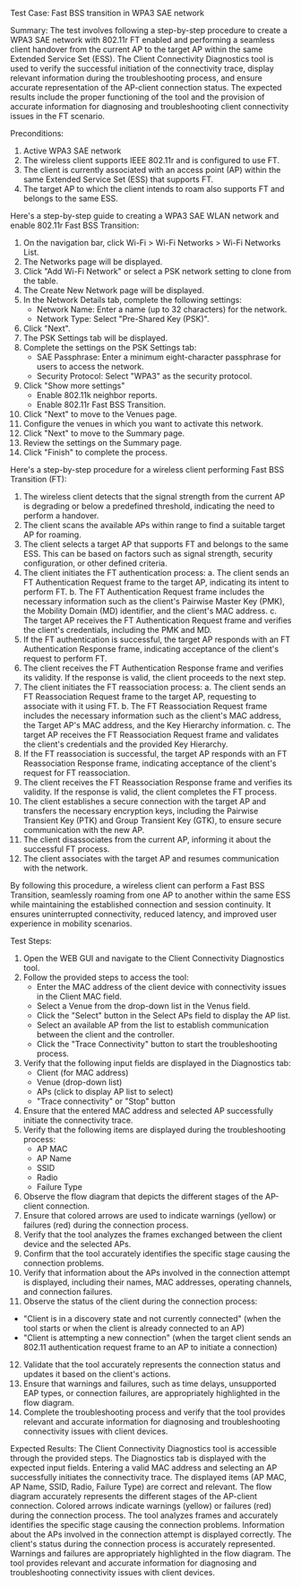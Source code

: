 Test Case: Fast BSS transition in WPA3 SAE network

Summary:
The test involves following a step-by-step procedure to create a WPA3 SAE network with 802.11r FT enabled and performing a seamless client handover from the current AP to the target AP within the same Extended Service Set (ESS). The Client Connectivity Diagnostics tool is used to verify the successful initiation of the connectivity trace, display relevant information during the troubleshooting process, and ensure accurate representation of the AP-client connection status. The expected results include the proper functioning of the tool and the provision of accurate information for diagnosing and troubleshooting client connectivity issues in the FT scenario.

Preconditions:
1. Active WPA3 SAE network
2. The wireless client supports IEEE 802.11r and is configured to use FT.
3. The client is currently associated with an access point (AP) within the same Extended Service Set (ESS) that supports FT.
4. The target AP to which the client intends to roam also supports FT and belongs to the same ESS.

Here's a step-by-step guide to creating a WPA3 SAE WLAN network and enable 802.11r Fast BSS Transition:
1. On the navigation bar, click Wi-Fi > Wi-Fi Networks > Wi-Fi Networks List.
2. The Networks page will be displayed.
3. Click "Add Wi-Fi Network" or select a PSK network setting to clone from the table.
4. The Create New Network page will be displayed.
5. In the Network Details tab, complete the following settings:
   - Network Name: Enter a name (up to 32 characters) for the network.
   - Network Type: Select "Pre-Shared Key (PSK)".
6. Click "Next".
7. The PSK Settings tab will be displayed.
8. Complete the settings on the PSK Settings tab:
   - SAE Passphrase: Enter a minimum eight-character passphrase for users to access the network.
   - Security Protocol: Select "WPA3" as the security protocol.
9. Click "Show more settings"
   - Enable 802.11k neighbor reports.
   - Enable 802.11r Fast BSS Transition.
10. Click "Next" to move to the Venues page.
11. Configure the venues in which you want to activate this network.
12. Click "Next" to move to the Summary page.
13. Review the settings on the Summary page.
14. Click "Finish" to complete the process.

Here's a step-by-step procedure for a wireless client performing Fast BSS Transition (FT):
1. The wireless client detects that the signal strength from the current AP is degrading or below a predefined threshold, indicating the need to perform a handover.
2. The client scans the available APs within range to find a suitable target AP for roaming.
3. The client selects a target AP that supports FT and belongs to the same ESS. This can be based on factors such as signal strength, security configuration, or other defined criteria.
4. The client initiates the FT authentication process:
   a. The client sends an FT Authentication Request frame to the target AP, indicating its intent to perform FT.
   b. The FT Authentication Request frame includes the necessary information such as the client's Pairwise Master Key (PMK), the Mobility Domain (MD) identifier, and the client's MAC address.
   c. The target AP receives the FT Authentication Request frame and verifies the client's credentials, including the PMK and MD.
5. If the FT authentication is successful, the target AP responds with an FT Authentication Response frame, indicating acceptance of the client's request to perform FT.
6. The client receives the FT Authentication Response frame and verifies its validity. If the response is valid, the client proceeds to the next step.
7. The client initiates the FT reassociation process:
   a. The client sends an FT Reassociation Request frame to the target AP, requesting to associate with it using FT.
   b. The FT Reassociation Request frame includes the necessary information such as the client's MAC address, the Target AP's MAC address, and the Key Hierarchy information.
   c. The target AP receives the FT Reassociation Request frame and validates the client's credentials and the provided Key Hierarchy.
8. If the FT reassociation is successful, the target AP responds with an FT Reassociation Response frame, indicating acceptance of the client's request for FT reassociation.
9. The client receives the FT Reassociation Response frame and verifies its validity. If the response is valid, the client completes the FT process.
10. The client establishes a secure connection with the target AP and transfers the necessary encryption keys, including the Pairwise Transient Key (PTK) and Group Transient Key (GTK), to ensure secure communication with the new AP.
11. The client disassociates from the current AP, informing it about the successful FT process.
12. The client associates with the target AP and resumes communication with the network.

By following this procedure, a wireless client can perform a Fast BSS Transition, seamlessly roaming from one AP to another within the same ESS while maintaining the established connection and session continuity. It ensures uninterrupted connectivity, reduced latency, and improved user experience in mobility scenarios.

Test Steps:
1. Open the WEB GUI and navigate to the Client Connectivity Diagnostics tool.
2. Follow the provided steps to access the tool:
   - Enter the MAC address of the client device with connectivity issues in the Client MAC field.
   - Select a Venue from the drop-down list in the Venus field.
   - Click the "Select" button in the Select APs field to display the AP list.
   - Select an available AP from the list to establish communication between the client and the controller.
   - Click the "Trace Connectivity" button to start the troubleshooting process.
3. Verify that the following input fields are displayed in the Diagnostics tab:
   - Client (for MAC address)
   - Venue (drop-down list)
   - APs (click to display AP list to select)
   - "Trace connectivity" or "Stop" button
4. Ensure that the entered MAC address and selected AP successfully initiate the connectivity trace.
5. Verify that the following items are displayed during the troubleshooting process:
   - AP MAC
   - AP Name
   - SSID
   - Radio
   - Failure Type
6. Observe the flow diagram that depicts the different stages of the AP-client connection.
7. Ensure that colored arrows are used to indicate warnings (yellow) or failures (red) during the connection process.
8. Verify that the tool analyzes the frames exchanged between the client device and the selected APs.
9. Confirm that the tool accurately identifies the specific stage causing the connection problems.
10. Verify that information about the APs involved in the connection attempt is displayed, including their names, MAC addresses, operating channels, and connection failures.
11. Observe the status of the client during the connection process:
   - "Client is in a discovery state and not currently connected" (when the tool starts or when the client is already connected to an AP)
   - "Client is attempting a new connection" (when the target client sends an 802.11 authentication request frame to an AP to initiate a connection)
12. Validate that the tool accurately represents the connection status and updates it based on the client's actions.
13. Ensure that warnings and failures, such as time delays, unsupported EAP types, or connection failures, are appropriately highlighted in the flow diagram.
14. Complete the troubleshooting process and verify that the tool provides relevant and accurate information for diagnosing and troubleshooting connectivity issues with client devices.

Expected Results:
The Client Connectivity Diagnostics tool is accessible through the provided steps.
The Diagnostics tab is displayed with the expected input fields.
Entering a valid MAC address and selecting an AP successfully initiates the connectivity trace.
The displayed items (AP MAC, AP Name, SSID, Radio, Failure Type) are correct and relevant.
The flow diagram accurately represents the different stages of the AP-client connection.
Colored arrows indicate warnings (yellow) or failures (red) during the connection process.
The tool analyzes frames and accurately identifies the specific stage causing the connection problems.
Information about the APs involved in the connection attempt is displayed correctly.
The client's status during the connection process is accurately represented.
Warnings and failures are appropriately highlighted in the flow diagram.
The tool provides relevant and accurate information for diagnosing and troubleshooting connectivity issues with client devices.